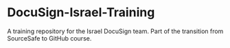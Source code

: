 # DocuSign-Israel-Training
A training repository for the Israel DocuSign team. Part of the transition from SourceSafe to GitHub course.
